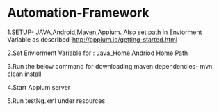 # Automation-Framework

1.SETUP- JAVA,Android,Maven,Appium. Also set path in Enviorment Variable as described-http://appium.io/getting-started.html

2.Set Enviorment Variable for :
Java_Home
Andriod Home 
Path 


3.Run the below command for downloading maven dependencies-
mvn clean install

4.Start Appium server

5.Run testNg.xml under resources
